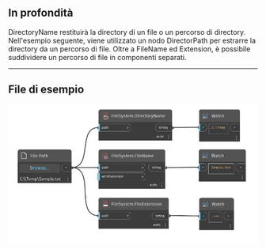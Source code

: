 ## In profondità
DirectoryName restituirà la directory di un file o un percorso di directory. Nell'esempio seguente, viene utilizzato un nodo DirectorPath per estrarre la directory da un percorso di file. Oltre a FileName ed Extension, è possibile suddividere un percorso di file in componenti separati.
___
## File di esempio

![DirectoryName](./DSCore.IO.FileSystem.DirectoryName_img.jpg)


